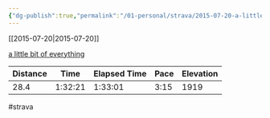```yaml
---
{"dg-publish":true,"permalink":"/01-personal/strava/2015-07-20-a-little-bit-of-everything/"}
---
```



[[2015-07-20\|2015-07-20]]

[a little bit of everything](https://www.strava.com/activities/350545978)

| Distance | Time    | Elapsed Time | Pace | Elevation |
| -------- | ------- | ------------ | ---- | --------- |
| 28.4     | 1:32:21 | 1:33:01      | 3:15 | 1919      |




#strava
